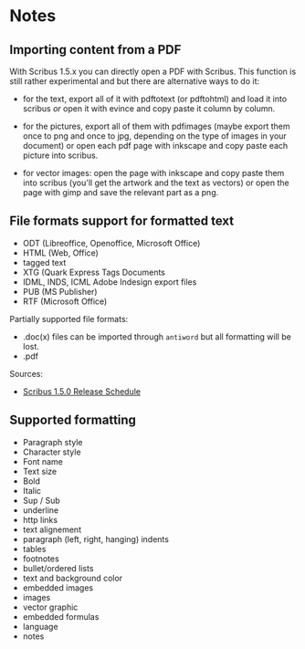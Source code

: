 # Notes

## Importing content from a PDF

With Scribus 1.5.x you can directly open a PDF with Scribus. This function is still rather experimental and but there are alternative ways to do it:

- for the text, export all of it with pdftotext (or pdftohtml) and load
  it into scribus *or* open it with evince and copy paste it column by
  column.

- for the pictures, export all of them with pdfimages (maybe export them
  once to png and once to jpg, depending on the type of images in your
  document) or open each pdf page with inkscape and copy paste each
  picture into scribus.

- for vector images: open the page with inkscape and copy paste them
  into scribus (you'll get the artwork and the text as vectors) or open
  the page with gimp and save the relevant part as a png.

## File formats support for formatted text

- ODT (Libreoffice, Openoffice, Microsoft Office)
- HTML (Web, Office)
- tagged text
- XTG (Quark Express Tags Documents
- IDML, INDS, ICML Adobe Indesign export files
- PUB (MS Publisher)
- RTF (Microsoft Office)

Partially supported file formats:
- .doc(x) files can be imported through `antiword` but all formatting will be lost.
- .pdf

Sources:
- [Scribus 1.5.0 Release Schedule](http://wiki.scribus.net/canvas/Scribus_1.5.0_Release_Schedule)

## Supported formatting

- Paragraph style
- Character style
- Font name
- Text size
- Bold
- Italic
- Sup / Sub
- underline
- http links
- text alignement
- paragraph (left, right, hanging) indents
- tables
- footnotes
- bullet/ordered lists
- text and background color
- embedded images
- images
- vector graphic
- embedded formulas
- language
- notes
